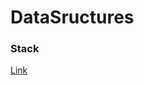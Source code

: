# DataSructures

### Stack

<a href="http://interactivepython.org/runestone/static/pythonds/BasicDS/WhatisaStack.html">Link</a>
